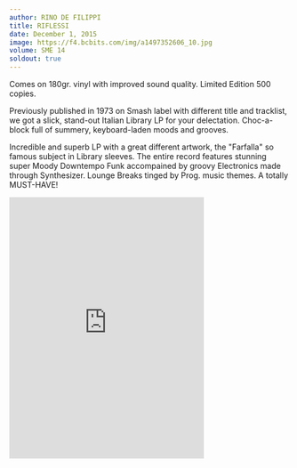 ```yaml
---
author: RINO DE FILIPPI
title: RIFLESSI
date: December 1, 2015
image: https://f4.bcbits.com/img/a1497352606_10.jpg
volume: SME 14
soldout: true
---
```


Comes on 180gr. vinyl with improved sound quality. Limited Edition 500 copies.

Previously published in 1973 on Smash label with different title and tracklist, we got a slick, stand-out Italian Library LP for your delectation. Choc-a-block full of summery, keyboard-laden moods and grooves. 

Incredible and superb LP with a great different artwork, the "Farfalla" so famous subject in Library sleeves. The entire record features stunning super Moody Downtempo Funk accompained by groovy Electronics made through Synthesizer. Lounge Breaks tinged by Prog. music themes. A totally MUST-HAVE!

<iframe style="border: 0; width: 350px; height: 470px;" src="https://bandcamp.com/EmbeddedPlayer/album=1151883379/size=large/bgcol=ffffff/linkcol=0687f5/tracklist=false/transparent=true/" seamless><a href="http://sonormusiceditions.bandcamp.com/album/riflessi">RIFLESSI by Rino de Filippi</a></iframe>